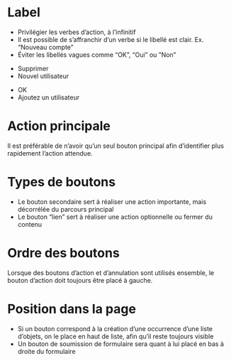 # Label

- Privilégier les verbes d’action, à l’infinitif
- Il est possible de s’affranchir d’un verbe si le libellé est clair. Ex. “Nouveau compte”
- Éviter les libellés vagues comme “OK”, “Oui” ou ”Non”  

<div class="markdown-dualDisplay">
<div class="markdown-block mod-positive">

- Supprimer
- Nouvel utilisateur

</div>
<div class="markdown-block mod-negative">

- OK
- Ajoutez un utilisateur

</div>
</div>

# Action principale

Il est préférable de n’avoir qu’un seul bouton principal afin d’identifier plus rapidement l’action attendue.

# Types de boutons

- Le bouton secondaire sert à réaliser une action importante, mais décorrélée du parcours principal
- Le bouton “lien” sert à réaliser une action optionnelle ou fermer du contenu

# Ordre des boutons

Lorsque des boutons d’action et d’annulation sont utilisés ensemble, le bouton d’action doit toujours être placé à gauche.

# Position dans la page

- Si un bouton correspond à la création d’une occurrence d’une liste d’objets, on le place en haut de liste, afin qu’il reste toujours visible
- Un bouton de soumission de formulaire sera quant à lui placé en bas à droite du formulaire
